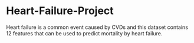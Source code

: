 # Heart-Failure-Project
 Heart failure is a common event caused by CVDs and this dataset contains 12 features that can be used to predict mortality by heart failure.
